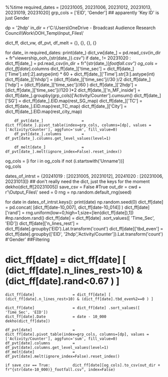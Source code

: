 %%time
required_dates   = [20231005, 20231006, 20231012, 20231013, 20231019, 20231020]
grp_cols = ['EID', 'Gender'] ## apparently 'Key ID' is just Gender

dp = '2hdp'
in_dir = r'C:\Users\OneDrive - Broadcast Audience Research Council\Work\OOH_Temp\Input_Files\\'

dict_ff, dict_vw, df_pvt, df_melt = {}, {}, {}, {}

for date_ in required_dates:
    print(date_)
    dict_vw[date_]                    = pd.read_csv(in_dir + fr"viewership_ooh_{str(date_)}.csv")
    if date_ != 20231020 :     
        dict_ff[date_]                = pd.read_csv(in_dir + fr"{str(date_)}_footfall.csv")
        og_cols                       = dict_ff[date_].columns
        dict_ff[date_]['time_sec']    = dict_ff[date_]['Time'].str[:2].astype(int) * 60 + dict_ff[date_]['Time'].str[3:].astype(int)
        dict_ff[date_]['hhdp']        = (dict_ff[date_]['time_sec']//30 )/2
        dict_ff[date_]['hdp']         = (dict_ff[date_]['time_sec']//60 )
        dict_ff[date_]['2hdp']        = (dict_ff[date_]['time_sec']//120 )*2
        dict_ff[date_]['n_MF_inside'] = dict_ff[date_].groupby(grp_cols)['Activity/Counter'].cumsum()
        dict_ff[date_]['SG']          = dict_ff[date_].EID.map(rest_SG_map)
        dict_ff[date_]['TC']          = dict_ff[date_].EID.map(rest_TC_map)
        dict_ff[date_]['City']        = dict_ff[date_].EID.map(rest_city_map)
        
        df_pvt[date_]                 = dict_ff[date_].pivot_table(index=grp_cols, columns=[dp], values = ['Activity/Counter'], aggfunc='sum', fill_value=0)
        df_pvt[date_].columns         = df_pvt[date_].columns.get_level_values(level=1)
        
        df_melt[date_]                = df_pvt[date_].melt(ignore_index=False).reset_index()
og_cols = [i for i in og_cols if not (i.startswith('Unname'))]    
og_cols





dates_of_intrst = {20241019 : [20231005, 20231012], 20241020 : [20231006, 20231013]}  ## don't really need the dict, just the keys for the moment
dekho(dict_ff[20231005])
save_csv = False #True
out_dir  = cwd + r'\Output_Files\\'
seed     = 0
rng      = np.random.default_rng(seed)

for date in dates_of_intrst.keys():
    print(date)
    np.random.seed(0) 
    dict_ff[date]                 = pd.concat( [dict_ff[date-10_007], dict_ff[date-10_014]] )
    dict_ff[date]['rand']         = rng.uniform(low=0,high=1,size=[len(dict_ff[date]),1])  #np.random.rand()
    dict_ff[date]                 = dict_ff[date] .sort_values([ 'Time_Sec', 'EID'])
    dict_ff[date]['n_lines_rest'] = dict_ff[date].groupby('EID').Lat.transform('count')
    dict_ff[date]['tbd_even']     = dict_ff[date].groupby(['EID', '2hdp','Activity/Counter']).Lat.transform('count')  #'Gender'
    ##Filtering 
#     dict_ff[date]                 = dict_ff[date] [ (dict_ff[date].n_lines_rest>10) & (dict_ff[date].rand<0.67 ) ]
    dict_ff[date]                 = dict_ff[date] [ (dict_ff[date].n_lines_rest>10) & (dict_ff[date].tbd_even%2==0 ) ]
    
    dict_ff[date]                 = dict_ff[date] .sort_values([ 'Time_Sec', 'EID'])
    dict_ff[date].Date            = date - 10_000
    dekho(dict_ff[date]) 
     
    df_pvt[date]                  = dict_ff[date].pivot_table(index=grp_cols, columns=[dp], values = ['Activity/Counter'], aggfunc='sum', fill_value=0)
    df_pvt[date].columns          = df_pvt[date].columns.get_level_values(level=1)
    df_melt[date]                 = df_pvt[date].melt(ignore_index=False).reset_index()
    
    if save_csv == True:          dict_ff[date][og_cols].to_csv(out_dir + fr"{str(date-10_000)}_footfall.csv", index=False)
